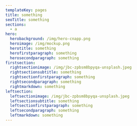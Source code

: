 ```yaml
---
templateKey: pages
title: something
seoTitle: something
sections:
  - a
hero:
  herobackground: /img/hero-cnapp.png
  heroimage: /img/mockup.png
  herotitle: something
  herofirstparagraph: something
  herosecondparagraph: something
firstsection:
  rightsectionimage: /img/jbc-zpbsm8bpyqa-unsplash.jpeg
  rightsectionsubtitle: something
  rightsectionfirstparagraph: something
  rightsecondparagraph: something
  rightmarkdown: s﻿omething
leftsection:
  leftsectionimage: /img/jbc-zpbsm8bpyqa-unsplash.jpeg
  leftsectionsubtitle: something
  leftsectionfirstparagraph: something
  leftsecondparagraph: something
  leftmarkdown: s﻿omething
---
```

